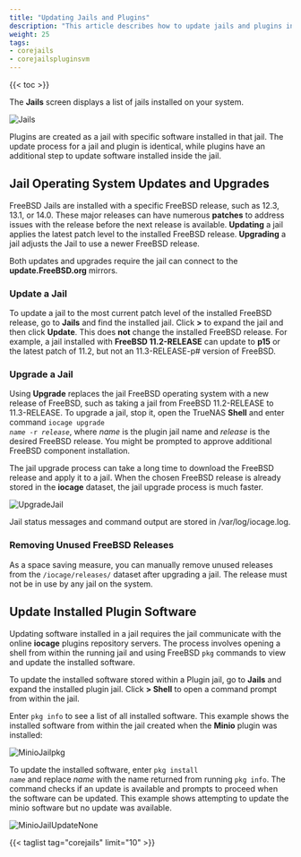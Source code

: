 ```yaml
---
title: "Updating Jails and Plugins"
description: "This article describes how to update jails and plugins in TrueNAS CORE."
weight: 25
tags:
- corejails
- corejailspluginsvm
---
```


{{< toc >}}

The **Jails** screen displays a list of jails installed on your system.

![Jails](/images/CORE/12.0/Jails.png "Jails List")

Plugins are created as a jail with specific software installed in that jail.
The update process for a jail and plugin is identical, while plugins have an additional step to update software installed inside the jail.

## Jail Operating System Updates and Upgrades

FreeBSD Jails are installed with a specific FreeBSD release, such as 12.3, 13.1, or 14.0.
These major releases can have numerous **patches** to address issues with the release before the next release is available.
**Updating** a jail applies the latest patch level to the installed FreeBSD release.
**Upgrading** a jail adjusts the Jail to use a newer FreeBSD release.

Both updates and upgrades require the jail can connect to the **update.FreeBSD.org** mirrors.

### Update a Jail

To update a jail to the most current patch level of the installed FreeBSD release, go to **Jails** and find the installed jail. Click **>** to expand the jail and then click **Update**.
This does **not** change the installed FreeBSD release.
For example, a jail installed with **FreeBSD 11.2-RELEASE** can update to **p15** or the latest patch of 11.2, but not an 11.3-RELEASE-p# version of FreeBSD.

### Upgrade a Jail

Using **Upgrade** replaces the jail FreeBSD operating system with a new release of FreeBSD, such as taking a jail from FreeBSD 11.2-RELEASE to 11.3-RELEASE.
To upgrade a jail, stop it, open the TrueNAS **Shell** and enter command <code>iocage upgrade <i>name</i> -r <i>release</i></code>, where *name* is the plugin jail name and *release* is the desired FreeBSD release.
You might be prompted to approve additional FreeBSD component installation.

The jail upgrade process can take a long time to download the FreeBSD release and apply it to a jail.
When the chosen FreeBSD release is already stored in the **iocage** dataset, the jail upgrade process is much faster.

![UpgradeJail](/images/CORE/13.0/JailsUpgrade.png "Jail Upgrade Example")

Jail status messages and command output are stored in <file>/var/log/iocage.log</file>.

### Removing Unused FreeBSD Releases

As a space saving measure, you can manually remove unused releases from the `/iocage/releases/` dataset after upgrading a jail.
The release must not be in use by any jail on the system.

## Update Installed Plugin Software

Updating software installed in a jail requires the jail communicate with the online **iocage** plugins repository servers.
The process involves opening a shell from within the running jail and using FreeBSD `pkg` commands to view and update the installed software.

To update the installed software stored within a Plugin jail, go to **Jails** and expand the installed plugin jail.
Click **> Shell** to open a command prompt from within the jail.

Enter `pkg info` to see a list of all installed software.
This example shows the installed software from within the jail created when the **Minio** plugin was installed:

![MinioJailpkg](/images/CORE/13.0/MinioJailpkg.png "Minio Jail Software")

To update the installed software, enter <code>pkg install <i>name</i></code> and replace *name* with the name returned from running `pkg info`.
The command checks if an update is available and prompts to proceed when the software can be updated.
This example shows attempting to update the minio software but no update was available.

![MinioJailUpdateNone](/images/CORE/13.0/MinioJailUpdateNone.png "Minio Jail: no update available")

{{< taglist tag="corejails" limit="10" >}}
